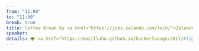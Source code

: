 ```yaml
---
from: "11:00"
to: "11:30"
break: true
title: Coffee Break by <a href="https://jobs.zalando.com/tech/">Zalando</a>
speaker:
details: 🌩 <a href="https://mozillahu.github.io/hackerlounge/2017/#lightning-talks">Lightning Talks in the Mozilla Hackerlounge</a> and the <a href="https://jobs.zalando.com/tech/">Zalando</a> lounge — check your mailboxes for the submission form and submit a talk!
---
```

